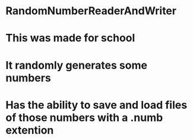 # RandomNumberReaderAndWriter
# This was made for school
# It randomly generates some numbers
# Has the ability to save and load files of those numbers with a .numb extention
